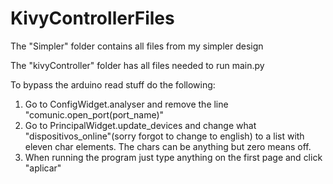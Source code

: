 # KivyControllerFiles

The "Simpler" folder contains all files from my simpler design

The "kivyController" folder has all files needed to run main.py

To bypass the arduino read stuff do the following:

1. Go to ConfigWidget.analyser and remove the line "comunic.open_port(port_name)"
2. Go to PrincipalWidget.update_devices and change what "dispositivos_online"(sorry forgot to change to english)
   to a list with eleven char elements. The chars can be anything but zero means off.
3. When running the program just type anything on the first page and click "aplicar"

